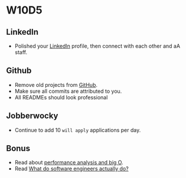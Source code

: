 # W10D5
 
## LinkedIn
* Polished your [LinkedIn][linkedin] profile, then connect with each other and aA staff.

## Github
* Remove old projects from [GitHub][github].
* Make sure all commits are attributed to you.
* All READMEs should look professional

## Jobberwocky
* Continue to add 10 `will apply` applications per day.

## Bonus
* Read about [performance analysis and big O][big-o].
* Read [What do software engineers actually do?][what-software-engineers-do]

[personal-pitch]: ../self-presentation/personal-pitch.md
[what-software-engineers-do]: ../engineering-culture/software_engineer_work.md
[big-o]: ../interview-prep/big_o.md
[linkedin]: ../self-presentation/linkedin.md
[github]: ../self-presentation/github.md

